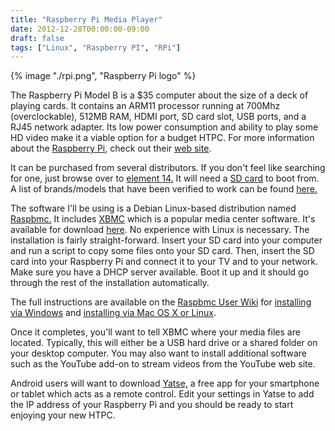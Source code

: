 ```yaml
---
title: "Raspberry Pi Media Player"
date: 2012-12-28T00:00:00-09:00
draft: false
tags: ["Linux", "Raspberry PI", "RPi"]
---
```

{% image "./rpi.png", "Raspberry Pi logo" %}

<p>The Raspberry Pi Model B is a $35 computer about the size of a deck of playing cards. It contains an ARM11 processor running at 700Mhz (overclockable), 512MB RAM, HDMI port, SD card slot, USB ports, and a RJ45 network adapter. Its low power consumption and ability to play some HD video make it a viable option for a budget HTPC. For more information about the <a href="http://www.raspberrypi.org/">Raspberry Pi</a>, check out their <a href="http://www.raspberrypi.org/">web site</a>.</p>

It can be purchased from several distributors. If you don't feel like searching for one, just browse over to <a href="http://www.element14.com/community/groups/raspberry-pi">element 14.</a> It will need a <a href="http://elinux.org/RPi_SD_cards">SD card</a> to boot from. A list of brands/models that have been verified to work can be found <a href="http://elinux.org/RPi_SD_cards">here.</a>

The software I'll be using is a Debian Linux-based distribution named <a href="http://www.raspbmc.com/about/">Raspbmc.</a> It includes <a href="http://xbmc.org/about/">XBMC</a> which is a popular media center software. It's available for download <a href="http://www.raspbmc.com/download/">here</a>. No experience with Linux is necessary.  The installation is fairly straight-forward. Insert your SD card into your computer and run a script to copy some files onto your SD card. Then, insert the SD card into your Raspberry Pi and connect it to your TV and to your network. Make sure you have a DHCP server available. Boot it up and it should go through the rest of the installation automatically.

The full instructions are available on the <a href="http://www.raspbmc.com/wiki/user/">Raspbmc User Wiki</a> for <a href="http://www.raspbmc.com/wiki/user/windows-installation/">installing via Windows</a> and <a href="http://www.raspbmc.com/wiki/user/os-x-linux-installation/">installing via Mac OS X or Linux</a>.

Once it completes, you'll want to tell XBMC where your media files are located. Typically, this will either be a USB hard drive or a shared folder on your desktop computer. You may also want to install additional software such as the YouTube add-on to stream videos from the YouTube web site.

Android users will want to download <a href="https://play.google.com/store/apps/details?id=org.leetzone.android.yatsewidgetfree">Yatse,</a> a free app for your smartphone or tablet which acts as a remote control. Edit your settings in Yatse to add the IP address of your Raspberry Pi and you should be ready to start enjoying your new HTPC.
